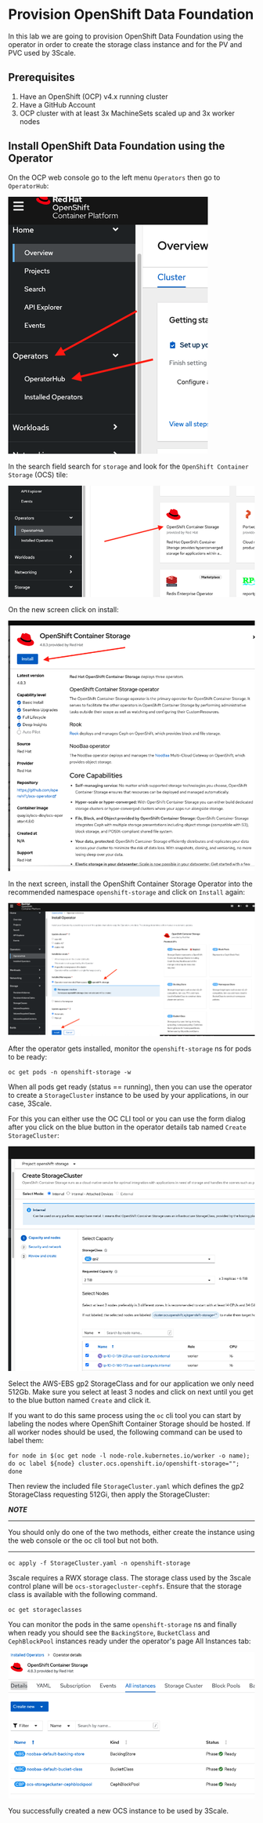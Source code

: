 # Provision OpenShift Data Foundation

In this lab we are going to provision OpenShift Data Foundation using the operator in order to create the storage class instance and for the PV and PVC used by 3Scale.
## Prerequisites

1. Have an OpenShift (OCP) v4.x running cluster
2. Have a GitHub Account
3. OCP cluster with at least 3x MachineSets scaled up and 3x worker nodes

## Install OpenShift Data Foundation using the Operator

On the OCP web console go to the left menu `Operators` then go to `OperatorHub`:

![](../images/operator-hub-menu.png)

In the search field search for `storage` and look for the `OpenShift Container Storage` (OCS) tile:

![](../images/operator-ocs-tile.png)

On the new screen click on install:

![](../images/operator-ocs-install.png)

In the next screen, install the OpenShift Container Storage Operator into the recommended namespace `openshift-storage` and click on `Install` again:

![](../images/operator-ocs-install2.png)

After the operator gets installed, monitor the `openshift-storage` ns for pods to be ready:

```
oc get pods -n openshift-storage -w
```

When all pods get ready (status == running), then you can use the operator to create a `StorageCluster` instance to be used by your applications, in our case, 3Scale. 

For this you can either use the OC CLI tool or you can use the form dialog after you click on the blue button in the operator details tab named `Create StorageCluster`:

![](../images/operator-ocs-storagecluster.png)

Select the AWS-EBS gp2 StorageClass and for our application we only need 512Gb. Make sure you select at least 3 nodes and click on next until you get to the blue button named `Create` and click it.

If you want to do this same process using the `oc` cli tool you can start by labeling the nodes where OpenShift Container Storage should be hosted. If all worker nodes should be used, the following command can be used to label them:

```
for node in $(oc get node -l node-role.kubernetes.io/worker -o name); do oc label ${node} cluster.ocs.openshift.io/openshift-storage=""; done
```

Then review the included file `StorageCluster.yaml` which defines the gp2 StorageClass requesting 512Gi, then apply the StorageCluster:

***NOTE***
***
You should only do one of the two methods, either create the instance using the web console or the oc cli tool but not both.
***
```
oc apply -f StorageCluster.yaml -n openshift-storage
```

3scale requires a RWX storage class. The storage class used by the 3scale control plane will be `ocs-storagecluster-cephfs`. Ensure that the storage class is available with the following command.

```
oc get storageclasses
```

You can monitor the pods in the same `openshift-storage` ns and finally when ready you should see the `BackingStore`, `BucketClass` and `CephBlockPool` instances ready under the operator's page All Instances tab:

![](../images/operator-ocs-storagecluster2.png)

You successfully created a new OCS instance to be used by 3Scale.